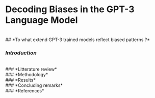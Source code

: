 # **Decoding Biases in the GPT-3 Language Model**
<br>
## *To what extend GPT-3 trained models reflect biased patterns ?*

<br>

### *Introduction*
<br>
### *Litterature review*
<br>
### *Methodology*
<br>
### *Results*
<br>
### *Concluding remarks*
<br>
### *References*
<br> 
